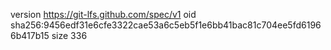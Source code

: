 version https://git-lfs.github.com/spec/v1
oid sha256:9456edf31e6cfe3322cae53a6c5eb5f1e6bb41bac81c704ee5fd61966b417b15
size 336
